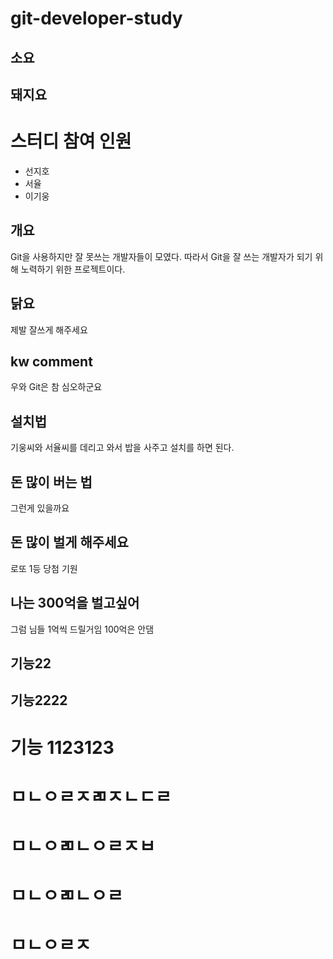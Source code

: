 # git-developer-study

## 소요

## 돼지요

# 스터디 참여 인원

- 선지호
- 서율
- 이기웅

## 개요

Git을 사용하지만 잘 못쓰는 개발자들이 모였다.
따라서 Git을 잘 쓰는 개발자가 되기 위해 노력하기 위한 프로젝트이다.

## 닭요

제발 잘쓰게 해주세요

## kw comment

우와 Git은 참 심오하군요

## 설치법

기웅씨와 서율씨를 데리고 와서 밥을 사주고 설치를 하면 된다.

## 돈 많이 버는 법

그런게 있을까요

## 돈 많이 벌게 해주세요

로또 1등 당첨 기원

## 나는 300억을 벌고싶어

그럼 님들 1억씩 드릴거임 100억은 안댐

## 기능22

## 기능2222

# 기능 1123123

# ㅁㄴㅇㄹㅈㄻㅈㄴㄷㄹ

# ㅁㄴㅇㄻㄴㅇㄹㅈㅂ

# ㅁㄴㅇㄻㄴㅇㄹ

# ㅁㄴㅇㄹㅈ
